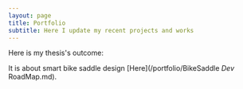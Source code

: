 ```yaml
---
layout: page
title: Portfolio
subtitle: Here I update my recent projects and works
---
```


Here is my thesis's outcome:

It is about smart bike saddle design 
[Here](/portfolio/BikeSaddle _Dev_ RoadMap.md).
